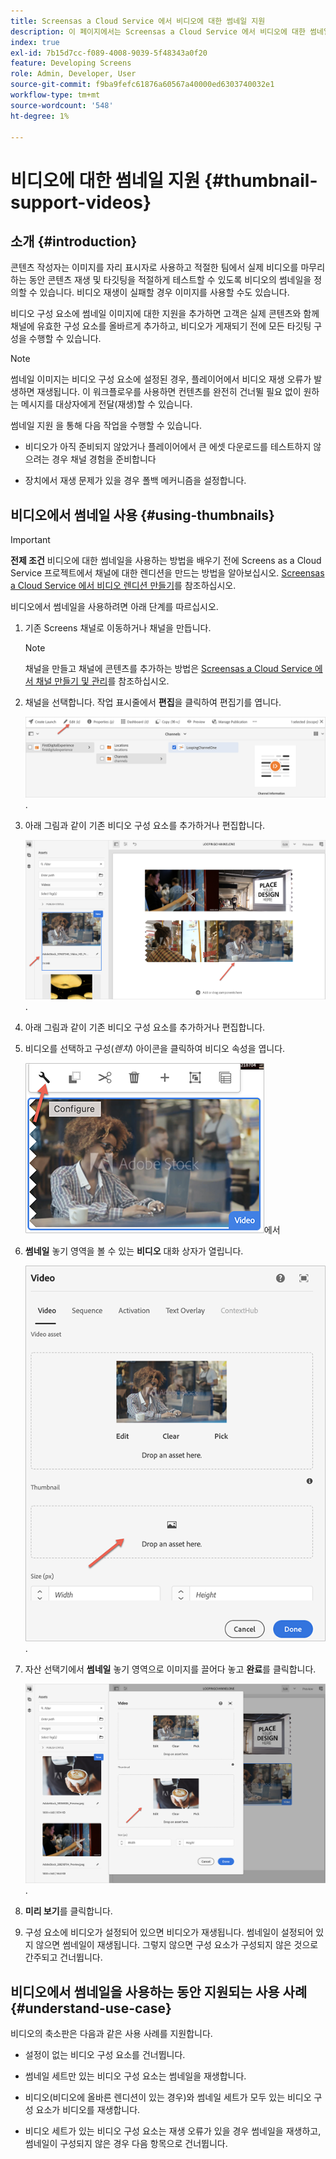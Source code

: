 ```yaml
---
title: Screensas a Cloud Service 에서 비디오에 대한 썸네일 지원
description: 이 페이지에서는 Screensas a Cloud Service 에서 비디오에 대한 썸네일 지원을 추가하는 방법에 대해 설명합니다.
index: true
exl-id: 7b15d7cc-f089-4008-9039-5f48343a0f20
feature: Developing Screens
role: Admin, Developer, User
source-git-commit: f9ba9fefc61876a60567a40000ed6303740032e1
workflow-type: tm+mt
source-wordcount: '548'
ht-degree: 1%

---
```


# 비디오에 대한 썸네일 지원 {#thumbnail-support-videos}

## 소개 {#introduction}

콘텐츠 작성자는 이미지를 자리 표시자로 사용하고 적절한 팀에서 실제 비디오를 마무리하는 동안 콘텐츠 재생 및 타깃팅을 적절하게 테스트할 수 있도록 비디오의 썸네일을 정의할 수 있습니다. 비디오 재생이 실패할 경우 이미지를 사용할 수도 있습니다.

비디오 구성 요소에 썸네일 이미지에 대한 지원을 추가하면 고객은 실제 콘텐츠와 함께 채널에 유효한 구성 요소를 올바르게 추가하고, 비디오가 게재되기 전에 모든 타깃팅 구성을 수행할 수 있습니다.

>[!NOTE]
>썸네일 이미지는 비디오 구성 요소에 설정된 경우, 플레이어에서 비디오 재생 오류가 발생하면 재생됩니다. 이 워크플로우를 사용하면 컨텐츠를 완전히 건너뛸 필요 없이 원하는 메시지를 대상자에게 전달(재생)할 수 있습니다.

썸네일 지원 을 통해 다음 작업을 수행할 수 있습니다.

* 비디오가 아직 준비되지 않았거나 플레이어에서 큰 에셋 다운로드를 테스트하지 않으려는 경우 채널 경험을 준비합니다

* 장치에서 재생 문제가 있을 경우 폴백 메커니즘을 설정합니다.

## 비디오에서 썸네일 사용 {#using-thumbnails}

>[!IMPORTANT]
>**전제 조건**
>비디오에 대한 썸네일을 사용하는 방법을 배우기 전에 Screens as a Cloud Service 프로젝트에서 채널에 대한 렌디션을 만드는 방법을 알아보십시오. [Screensas a Cloud Service 에서 비디오 렌디션 만들기](/help/screens-cloud/configuring/creating-screens-video-renditions-cloud-service.md)를 참조하십시오.

비디오에서 썸네일을 사용하려면 아래 단계를 따르십시오.

1. 기존 Screens 채널로 이동하거나 채널을 만듭니다.

   >[!NOTE]
   >채널을 만들고 채널에 콘텐츠를 추가하는 방법은 [Screensas a Cloud Service 에서 채널 만들기 및 관리](https://experienceleague.adobe.com/docs/experience-manager-cloud-service/content/screens-as-cloud-service/create-content/creating-channels-screens-cloud.html)를 참조하십시오.

1. 채널을 선택합니다. 작업 표시줄에서 **편집**&#x200B;을 클릭하여 편집기를 엽니다.


   ![작업 표시줄의 편집 단추](/help/screens-cloud/using-core-product-features/assets/thumbnail-1.png).

1. 아래 그림과 같이 기존 비디오 구성 요소를 추가하거나 편집합니다.

   ![비디오 자산의 강조 표시된 이미지](/help/screens-cloud/using-core-product-features/assets/thumbnail-2.png).

1. 아래 그림과 같이 기존 비디오 구성 요소를 추가하거나 편집합니다.

1. 비디오를 선택하고 구성(*렌치*) 아이콘을 클릭하여 비디오 속성을 엽니다.

   ![렌치로 표시된 구성 아이콘을 가리키는 화살표가 있는 선택한 비디오 자산 이미지. 도구 모음](/help/screens-cloud/using-core-product-features/assets/thumbnail-3.png)에서

1. **썸네일** 놓기 영역을 볼 수 있는 **비디오** 대화 상자가 열립니다.

   ![비디오 자산 및 썸네일 드롭박스의 이미지를 보여 주는 비디오 대화 상자](/help/screens-cloud/using-core-product-features/assets/thumbnail-4.png).

1. 자산 선택기에서 **썸네일** 놓기 영역으로 이미지를 끌어다 놓고 **완료**&#x200B;를 클릭합니다.

   ![썸네일 드롭박스에 표시된 이미지 에셋과 함께 비디오 대화 상자 뒤에 표시된 에셋 이미지 선택기](/help/screens-cloud/using-core-product-features/assets/thumbnail-5.png).

1. **미리 보기**&#x200B;를 클릭합니다.

1. 구성 요소에 비디오가 설정되어 있으면 비디오가 재생됩니다. 썸네일이 설정되어 있지 않으면 썸네일이 재생됩니다. 그렇지 않으면 구성 요소가 구성되지 않은 것으로 간주되고 건너뜁니다.

## 비디오에서 썸네일을 사용하는 동안 지원되는 사용 사례 {#understand-use-case}

비디오의 축소판은 다음과 같은 사용 사례를 지원합니다.

* 설정이 없는 비디오 구성 요소를 건너뜁니다.

* 썸네일 세트만 있는 비디오 구성 요소는 썸네일을 재생합니다.

* 비디오(비디오에 올바른 렌디션이 있는 경우)와 썸네일 세트가 모두 있는 비디오 구성 요소가 비디오를 재생합니다.

* 비디오 세트가 있는 비디오 구성 요소는 재생 오류가 있을 경우 썸네일을 재생하고, 썸네일이 구성되지 않은 경우 다음 항목으로 건너뜁니다.
